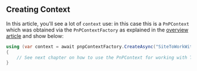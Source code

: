 ## Creating Context

In this article, you'll see a lot of `context` use: in this case this is a `PnPContext` which was obtained via the `PnPContextFactory` as explained in the [overview article](../readme.md) and show below:

```csharp
using (var context = await pnpContextFactory.CreateAsync("SiteToWorkWith"))
{
    // See next chapter on how to use the PnPContext for working with Teams
}
```